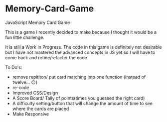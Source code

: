 # Memory-Card-Game
JavaScript Memory Card Game

This is a game I recently decided to make because I thought it would be a fun little challenge. 

It is still a Work In Progress. The code in this game is definitely not desirable but I have not mastered the advanced concepts in JS yet
so I will have to come back and refine/refacter the code

To Do's:

* remove repititon/ put card matching into one function (instead of twelve... 😕)
* re-code
* Improved CSS/Design
* A Score Board/ Tally of points(times you guessed the right card)
* A difficulty setting/button that will change the amount of time to see where the cards are placed
* Make Responsive

